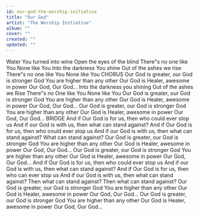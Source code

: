 ```yaml
---
id: our-god-the-worship-initiative
title: "Our God"
artist: "The Worship Initiative"
album: ""
cover: ""
created: ""
updated: ""
---
```


Water You turned into wine
Open the eyes of the blind
There"s no one like You
None like You
Into the darkness You shine
Out of the ashes we rise
There"s no one like You
None like You
CHORUS
Our God is greater, our God is stronger
God You are higher than any other
Our God is Healer, awesome in power
Our God, Our God...
Into the darkness you shining
Out of the ashes we Rise
There"s no One like You
None like You
Our God is greater, our God is stronger
God You are higher than any other
Our God is Healer, awesome in power
Our God, Our God...
Our God is greater, our God is stronger
God You are higher than any other
Our God is Healer, awesome in power
Our God, Our God...
BRIDGE
And if Our God is for us, then who could ever stop us
And if our God is with us, then what can stand against?
And if Our God is for us, then who could ever stop us
And if our God is with us, then what can stand against?
What can stand against?
Our God is greater, our God is stronger
God You are higher than any other
Our God is Healer, awesome in power
Our God, Our God...
Our God is greater, our God is stronger
God You are higher than any other
Our God is Healer, awesome in power
Our God, Our God...
And if Our God is for us, then who could ever stop us
And if our God is with us, then what can stand against?
And if Our God is for us, then who can ever stop us
And if our God is with us, then what can stand against?
Then what can stand against?
Then what can stand against?
Our God is greater, our God is stronger
God You are higher than any other
Our God is Healer, awesome in power
Our God, Our God...
Our God is greater, our God is stronger
God You are higher than any other
Our God is Healer, awesome in power
Our God, Our God...